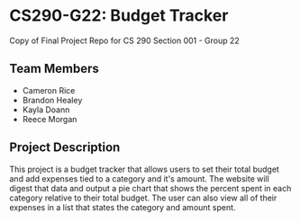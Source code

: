 # CS290-G22: Budget Tracker
Copy of Final Project Repo for CS 290 Section 001 - Group 22

## Team Members
* Cameron Rice
* Brandon Healey
* Kayla Doann
* Reece Morgan

## Project Description
This project is a budget tracker that allows users to set their total budget and add expenses 
tied to a category and it's amount. The website will digest that data and output a pie chart that
shows the percent spent in each category relative to their total budget. The user can also view all
of their expenses in a list that states the category and amount spent. 